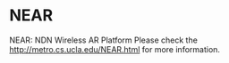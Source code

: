 # NEAR
NEAR: NDN Wireless AR Platform
Please check the http://metro.cs.ucla.edu/NEAR.html for more information.
